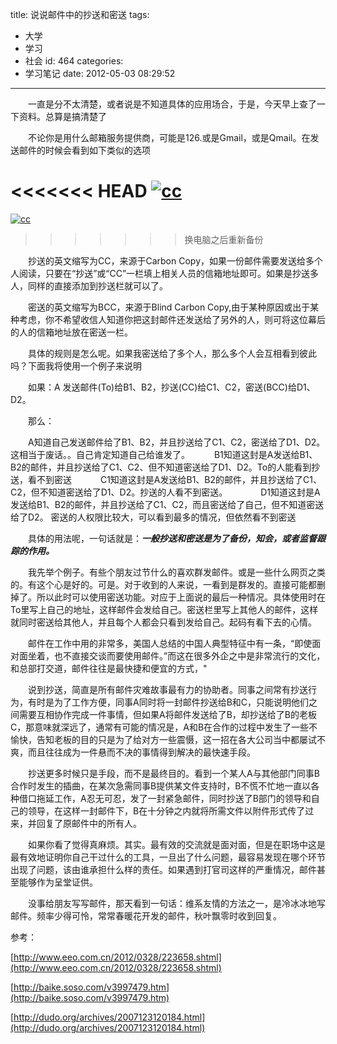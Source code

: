 title: 说说邮件中的抄送和密送
tags:
  - 大学
  - 学习
  - 社会
id: 464
categories:
  - 学习笔记
date: 2012-05-03 08:29:52
---

　　一直是分不太清楚，或者说是不知道具体的应用场合，于是，今天早上查了一下资料。总算是搞清楚了

　　不论你是用什么邮箱服务提供商，可能是126.或是Gmail，或是Qmail。在发送邮件的时候会看到如下类似的选项

<<<<<<< HEAD
[![]({{BASE_PATH}}/images/1dbfa77edb4f3eb5f8bb37f4df0e7a3c76b17ae3.png "cc")](http://leaverimage.b0.upaiyun.com/21092_o.png)
=======
[![](/images/1dbfa77edb4f3eb5f8bb37f4df0e7a3c76b17ae3.png "cc")](http://leaverimage.b0.upaiyun.com/21092_o.png)
>>>>>>> 换电脑之后重新备份

　　抄送的英文缩写为CC，来源于Carbon Copy，如果一份邮件需要发送给多个人阅读，只要在“抄送”或“CC”一栏填上相关人员的信箱地址即可。如果是抄送多人，同样的直接添加到抄送栏就可以了。

　　密送的英文缩写为BCC，来源于Blind Carbon Copy,由于某种原因或出于某种考虑，你不希望收信人知道你把这封邮件还发送给了另外的人，则可将这位幕后的人的信箱地址放在密送一栏。

　　具体的规则是怎么呢。如果我密送给了多个人，那么多个人会互相看到彼此吗？下面我将使用一个例子来说明

　　如果：A 发送邮件(To)给B1、B2，抄送(CC)给C1、C2，密送(BCC)给D1、D2。

　　那么：

　　A知道自己发送邮件给了B1、B2，并且抄送给了C1、C2，密送给了D1、D2。这相当于废话。。自己肯定知道自己给谁发了。　
　　B1知道这封是A发送给B1、B2的邮件，并且抄送给了C1、C2、但不知道密送给了D1、D2。To的人能看到抄送，看不到密送　
　　C1知道这封是A发送给B1、B2的邮件，并且抄送给了C1、C2，但不知道密送给了D1、D2。抄送的人看不到密送。　　
　　D1知道这封是A发送给B1、B2的邮件，并且抄送给了C1、C2，而且密送给了自己，但不知道密送给了D2。 密送的人权限比较大，可以看到最多的情况，但依然看不到密送

　　具体的用法呢，一句话就是：_**一般抄送和密送是为了备份，知会，或者监督跟踪的作用。**_

　　我先举个例子。有些个朋友过节什么的喜欢群发邮件。或是一些什么网页之类的。有这个心是好的。可是。对于收到的人来说，一看到是群发的。直接可能都删掉了。所以此时可以使用密送功能。对应于上面说的最后一种情况。具体使用时在To里写上自己的地址，这样邮件会发给自己。密送栏里写上其他人的邮件，这样就同时密送给其他人，并且每个人都会只看到发给自己。起码有看下去的心情。

　　邮件在工作中用的非常多，美国人总结的中国人典型特征中有一条，“即使面对面坐着，也不直接交谈而要使用邮件。”而这在很多外企之中是非常流行的文化，和总部打交道，邮件往往是最快捷和便宜的方式，"

　　说到抄送，简直是所有邮件灾难故事最有力的协助者。同事之间常有抄送行为，有时是为了工作方便，同事A同时将一封邮件抄送给B和C，只能说明他们之间需要互相协作完成一件事情，但如果A将邮件发送给了B，却抄送给了B的老板C，那意味就深远了，通常有可能的情况是，A和B在合作的过程中发生了一些不愉快，告知老板的目的只是为了给对方一些震慑，这一招在各大公司当中都屡试不爽，而且往往成为一件悬而不决的事情得到解决的最快速手段。

　　抄送更多时候只是手段，而不是最终目的。看到一个某人A与其他部门同事B合作时发生的插曲，在某次急需同事B提供某文件支持时，B不慌不忙地一直以各种借口拖延工作，A忍无可忍，发了一封紧急邮件，同时抄送了B部门的领导和自己的领导，在这样一封邮件下，B在十分钟之内就将所需文件以附件形式传了过来，并回复了原邮件中的所有人。

　　如果你看了觉得真麻烦。其实。最有效的交流就是面对面，但是在职场中这是最有效地证明你自己干过什么的工具，一旦出了什么问题，最容易发现在哪个环节出现了问题，该由谁承担什么样的责任。如果遇到打官司这样的严重情况，邮件甚至能够作为呈堂证供。

　　没事给朋友写写邮件，那天看到一句话：维系友情的方法之一，是冷冰冰地写邮件。频率少得可怜，常常春暖花开发的邮件，秋叶飘零时收到回复。
&nbsp;

参考：

[http://www.eeo.com.cn/2012/0328/223658.shtml](http://www.eeo.com.cn/2012/0328/223658.shtml)

[http://baike.soso.com/v3997479.htm](http://baike.soso.com/v3997479.htm)

[http://dudo.org/archives/2007123120184.html](http://dudo.org/archives/2007123120184.html)